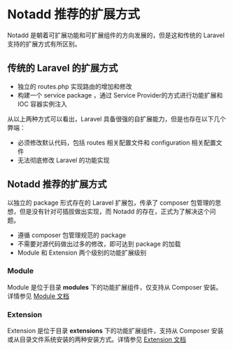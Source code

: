 # Notadd 推荐的扩展方式

Notadd 是朝着可扩展功能和可扩展组件的方向发展的，但是这和传统的 Laravel 支持的扩展方式有所区别。

## 传统的 Laravel 的扩展方式

* 独立的 routes.php 实现路由的增加和修改
* 构建一个 service package ，通过 Service Provider的方式进行功能扩展和 IOC 容器实例注入

从以上两种方式可以看出，Laravel 具备很强的自扩展能力，但是也存在以下几个弊端：

* 必须修改默认代码，包括 routes 相关配置文件和 configuration 相关配置文件
* 无法彻底修改 Laravel 的功能实现

## Notadd 推荐的扩展方式

以独立的 package 形式存在的 Laravel 扩展包，传承了 composer 包管理的思想，但是没有针对可插拔做出实现，而 Notadd 的存在，正式为了解决这个问题。

* 遵循 composer 包管理规范的 package
* 不需要对源代码做出过多的修改，即可达到 package 的加载
* Module 和 Extension 两个级别的功能扩展级别

### Module

Module 是位于目录 **modules** 下的功能扩展组件，仅支持从 Composer 安装。详情参见 [Module 文档](../modules/readmd.md)

### Extension

Extension 是位于目录 **extensions** 下的功能扩展组件，支持从 Composer 安装或从目录文件系统安装的两种安装方式。详情参见 [Extension 文档](../extensions/readmd.md)
